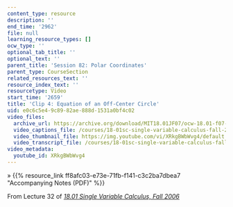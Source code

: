 ```yaml
---
content_type: resource
description: ''
end_time: '2962'
file: null
learning_resource_types: []
ocw_type: ''
optional_tab_title: ''
optional_text: ''
parent_title: 'Session 82: Polar Coordinates'
parent_type: CourseSection
related_resources_text: ''
resource_index_text: ''
resourcetype: Video
start_time: '2659'
title: 'Clip 4: Equation of an Off-Center Circle'
uid: e0c6c5e4-9c89-82ae-888d-1531a0bf4c02
video_files:
  archive_url: https://archive.org/download/MIT18.01JF07/ocw-18.01-f07-lec32_300k.mp4
  video_captions_file: /courses/18-01sc-single-variable-calculus-fall-2010/7dd47efcc9905b5cb2ec5330fc673675_XRkgBWbWvg4.vtt
  video_thumbnail_file: https://img.youtube.com/vi/XRkgBWbWvg4/default.jpg
  video_transcript_file: /courses/18-01sc-single-variable-calculus-fall-2010/e899cf7d66238f8257586dbfa433ef3d_XRkgBWbWvg4.pdf
video_metadata:
  youtube_id: XRkgBWbWvg4
---
```


» {{% resource_link ff8afc03-e73e-71fb-f141-c3c2ba7dbea7 "Accompanying Notes (PDF)" %}}

From Lecture 32 of [_18.01 Single Variable Calculus, Fall 2006_](/courses/18-01-single-variable-calculus-fall-2006/video_galleries/video-lectures)